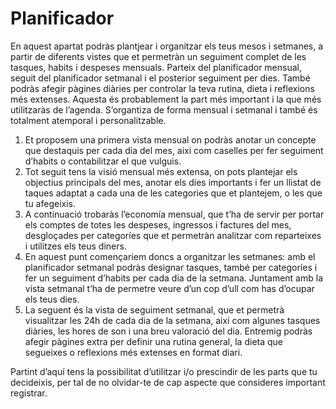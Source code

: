 # Planificador
En aquest apartat podràs plantjear i organitzar els teus mesos i setmanes, a partir de diferents vistes que et permetràn un seguiment complet de les tasques, habits i despeses mensuals. Parteix del planificador mensual, seguit del planificador setmanal i el posterior seguiment per dies. També podràs afegir pàgines diàries per controlar la teva rutina, dieta i reflexions més extenses. 
Aquesta és probablement la part més important i la que més utilitzaràs de l’agenda. S’organtiza de forma mensual i setmanal i també és totalment atemporal i personalitzable. 

1. Et proposem una primera vista mensual on podràs anotar un concepte que destaquis per cada dia del mes, aixi com caselles per fer seguiment d’habits o contabilitzar el que vulguis. 
2. Tot seguit tens la visió mensual més extensa, on pots plantejar els objectius principals del mes, anotar els dies importants i fer un llistat de taques adaptat a cada una de les categories que et plantejem, o les que tu afegeixis.
3. A continuació trobaràs l’economía mensual, que t’ha de servir per portar els comptes de totes les despeses, ingressos i factures del mes, desgloçades per categoríes que et permetràn analitzar com reparteixes i utilitzes els teus diners.
4. En aquest punt començariem doncs a organitzar les setmanes: amb el planificador setmanal podràs designar tasques, també per categoríes i fer un seguiment d’habits per cada dia de la setmana. Juntament amb la vista setmanal t’ha de permetre veure d’un cop d’ull com has d’ocupar els teus dies.
5. La seguent és la vista de seguiment setmanal, que et permetrà visualitzar les 24h de cada dia de la setmana, així com algunes tasques diàries, les hores de son i una breu valoració del dia. Entremig podràs afegir pàgines extra per definir una rutina general, la dieta que segueixes o reflexions més extenses en format diari. 

Partint d’aquí tens la possibilitat d’utilitzar i/o prescindir de les parts que tu decideixis, per tal de no olvidar-te de cap aspecte que consideres important registrar.
